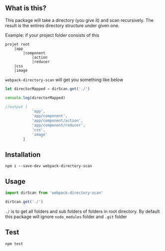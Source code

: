 
## What is this?

This package will take a directory (you give it) and scan recursively. The result is the entires directory structure under given one.

Example: if your project folder consists of this

```
projet root
    |app
        |component
            |action
            |reducer
    |css
    |image
```

`webpack-directory-scan` will get you something like below

```js
let directorMapped = dirScan.get('./')

console.log(directorMapped)

//output [
            'app',
            'app/component',
            'app/component/action',
            'app/component/reducer',
            'css',
            'image'
        ]
```

## Installation

`npm i --save-dev webpack-directory-scan`

## Usage

```js
import dirScan from 'webpack-directory-scan'

dirScan.get('./')

```

`./` is to get all folders and sub folders of folders in root directory. By default this package will ignore `node_modules` folder and `.git` folder


## Test

`npm test`